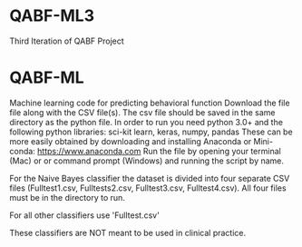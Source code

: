 # QABF-ML3
Third Iteration of QABF Project

# QABF-ML
Machine learning code for predicting behavioral function
Download the file file along with the CSV file(s). 
The csv file should be saved in the same directory as the python file. 
In order to run you need python 3.0+ and the following python libraries: sci-kit learn, keras, numpy, pandas
These can be more easily obtained by downloading and installing Anaconda or Mini-conda: https://www.anaconda.com
Run the file by opening your terminal (Mac) or or command prompt (Windows) and running the script by name.

For the Naive Bayes classifier the dataset is divided into four separate CSV files (Fulltest1.csv, Fulltests2.csv, Fulltest3.csv, Fulltest4.csv). All four files must be in the directory to run. 

For all other classifiers use 'Fulltest.csv'

These classifiers are NOT meant to be used in clinical practice. 
